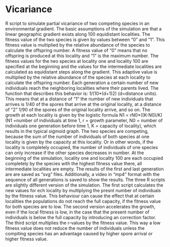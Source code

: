 # Vicariance
R script to simulate partial vicariance of two competing species in an environmental gradient.
The basic assumptions of the simulation are that a linear geographic gradient exists along 100 equidistant localities. The fitness value of the two species is given by values between “0” and “1”. This fitness value is multiplied by the relative abundance of the species to calculate the offspring number. A fitness value of “0” means that no offspring is produced at this locality and “1” is the maximum number. The fitness values for the two species at locality one and locality 100 are specified at the beginning and the values for the intermediate localities are calculated as equidistant steps along the gradient. This adaptive value is multiplied by the relative abundance of the species at each locality to calculate the offspring number. Each generation a certain number of new individuals reach the neighboring localities where their parents lived. The function that describes this behavior is: 1/(10*(d+1)2) (d=distance units). This means that at a distance of “1” the number of new individuals that arrives is 1/40 of the spores that arrive at the original locality, at a distance of “2” 1/90 of the spores of the original locality arrive, and so on. The growth at each locality is given by the logistic formula N1 = rN0*((K-N0)/K) (N1 =number of individuals at time 1, r = growth parameter, N0 = number of individuals one generation before time 1, K = capacity of locality), which results in the typical sigmoid graph. The two species are competing, because the sum of the number of individuals of both species at one locality is given by the capacity at this locality. Or in other words, if the locality is completely occupied, the number of individuals of one species can only increase if the other species decreases in number. At the beginning of the simulation, locality one and locality 100 are each occupied completely by the species with the highest fitness value there, all intermediate localities are empty. The results of the first and last generation are are saved as “svg” files. Additionally, a video in “mp4” format with the sequence of all generations is saved to show the results. 
The three R scripts are slightly different version of the simulation. The first script calculates the new values for ech locality by multiplying the presnt number of individuals by the fitness value. This behaviour can cause the effect that at certain localities the populations do not reach the full capacity, if the fitness value for both species are to low. The second version accelerates the growth, even if the local fitness is low, in the case that the present number of individuals is below the full capacity by introducing an correction factor. The third script multiplies the r-values by the fitness value. This way a low fitness value does not reduce the number of individuals unless the compiting species has an advantage caused by higher spore arrival or higher fitness value.
